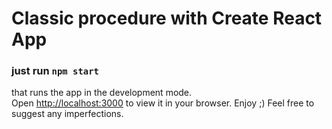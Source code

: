 # Classic procedure with Create React App


### just run `npm start`

that runs the app in the development mode.\
Open [http://localhost:3000](http://localhost:3000) to view it in your browser.
Enjoy ;)
Feel free to suggest any imperfections.
